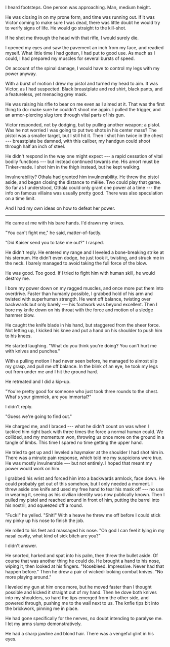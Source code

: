 I heard footsteps. One person was approaching. Man, medium height.

He was closing in on my prone form, and time was running out. If it was Victor coming to
make sure I was dead, there was little doubt he would try to verify signs of life. He would
go straight to the kill-shot.

If he shot me through the head with that rifle, I would surely die.

I opened my eyes and saw the pavement an inch from my face, and readied myself. What little time
I had gotten, I had put to good use. As much as I could, I had prepared my muscles for several bursts
of speed.

On account of the spinal damage, I would have to control my legs with my power anyway.

With a burst of motion I drew my pistol and turned my head to aim. It was Victor, as I had suspected.
Black breastplate and red shirt, black pants, and a featureless, yet menacing grey mask.

He was raising his rifle to bear on me even as I aimed at it. That was the first thing to do:
make sure he couldn't shoot me again. I pulled the trigger, and an armor-piercing slug tore through vital
parts of his gun.

Victor responded, not by dodging, but by pulling another weapon; a pistol. Was he not worried I was going to
put two shots in his center mass? The pistol was a smaller target, but I still hit it. Then I shot him
twice in the chest --- breastplate be damned, with this caliber, my handgun could shoot through half an inch of steel.

He didn't respond in the way one might expect --- a rapid cessation of vital bodily functions --- but
instead continued towards me. His amort must be Tinker-made. I shot him in the thigh instead, but he
kept walking.

Invulnerability? Othala had granted him invulnerability. He threw the pistol aside, and began closing
the distance to mêlée. Two could play that game. So far as I understood, Othala could only grant one
power at a time --- the info on famous villains was usually pretty good. There was also speculation on
a time limit.

And I had my own ideas on how to defeat her power.

----

He came at me with his bare hands. I'd drawn my knives.

"You can't fight me," he said, matter-of-factly.

"Did Kaiser send you to take me out?" I rasped.

He didn't reply. He entered my range and I leveled a bone-breaking strike at his sternum. He didn't even
dodge, he just took it, twisting, and struck me in the neck. I barely managed to avoid taking the full force
of the blow.

He was good. Too good. If I tried to fight him with human skill, he would destroy me.

I bore my power down on my ragged muscles, and once more put them into overdrive. Faster than humanly
possible, I grabbed hold of his arm and twisted with superhuman strength. He went off balance, twisting over
backwards but only barely --- his footwork was beyond excellent. Then I bore my knife down on his throat with
the force and motion of a sledge hammer blow.

He caught the knife blade in his hand, but staggered from the sheer force. Not letting up, I kicked his knee
and put a hand on his shoulder to push him to his knees.

He started laughing. "What do you think you're doing? You can't hurt me with knives and punches."

With a pulling motion I had never seen before, he managed to almost slip my grasp, and pull me off
balance. In the blink of an eye, he took my legs out from under me and I hit the ground hard.

He retreated and I did a kip-up.

"You're pretty good for someone who just took three rounds to the chest. What's your gimmick, are you
immortal?"

I didn't reply.

"Guess we're going to find out."

He charged me, and I braced --- what he didn't count on was when I tackled him right back with three times
the force a normal human could. We collided, and my momentum won, throwing us once more on the ground in a
tangle of limbs. This time I spared no time getting the upper hand.

He tried to get up and I leveled a haymaker at the shoulder I had shot him in. There was a minute pain response,
which told me my suspicions were true. He was mostly invulnerable --- but not entirely. I hoped that meant my
power would work on him.

I grabbed his wrist and forced him into a backwards armlock, face down. He could probably get out of this somehow,
but I only needed a moment. I threw aside one knife and used my free hand to tear his mask off --- no use in
wearing it, seeing as his civilian identity was now publically known. Then I pulled my pistol and reached around in front
of him, putting the barrel into his nostril, and squeezed off a round.

"Fuck!" he yelled. "Shit!" With a heave he threw me off before I could stick my pinky up his nose to finish
the job.

He rolled to his feet and massaged his nose. "Oh god I can feel it lying in my nasal cavity, what kind of
sick bitch are you?"

I didn't answer.

He snorted, harked and spat into his palm, then threw the bullet aside. Of course that was another thing he
could do. He brought a hand to his nose, wiping it, then looked at his fingers. "Nosebleed. Impressive. Never
had that happen before." Then he drew a pair of wicked-looking combat knives. "No more playing around."

I leveled my gun at him once more, but he moved faster than I thought possible and kicked it straight out
of my hand. Then he dove both knives into my shoulders, so hard the tips emerged from the other side,
and powered through, pushing me to the wall next to us. The knfie tips bit into the brickwork, pinning me
in place.

He had gone specifically for the nerves, no doubt intending to paralyse me. I let my arms slump
demonstratively.

He had a sharp jawline and blond hair. There was a vengeful glint in his eyes.
